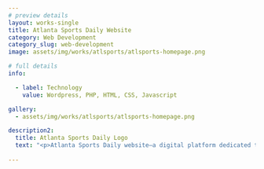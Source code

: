 ```yaml
---
# preview details
layout: works-single
title: Atlanta Sports Daily Website
category: Web Development
category_slug: web-development
image: assets/img/works/atlsports/atlsports-homepage.png

# full details
info:

  - label: Technology
    value: Wordpress, PHP, HTML, CSS, Javascript

gallery:
  - assets/img/works/atlsports/atlsports-homepage.png

description2:
  title: Atlanta Sports Daily Logo
  text: "<p>Atlanta Sports Daily website—a digital platform dedicated to delivering up-to-the-minute sports news from the vibrant hub of Atlanta, Georgia. This project encapsulates my passion for web development and sports, where I seamlessly merged the two worlds to create an engaging and informative website. From its sleek design to its dynamic content delivery, the Atlanta Sports Daily website provides an immersive experience for sports enthusiasts, offering a comprehensive and real-time view of the Atlanta sports scene.</p>"
  
---
```

